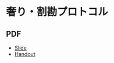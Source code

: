 奢り・割勘プロトコル
============================

## PDF

- [Slide](https://y-yu.github.io/fair-or-all-slide/fair_or_all.pdf)
- [Handout](https://y-yu.github.io/fair-or-all-slide/fair_or_all_without_animation.pdf)
